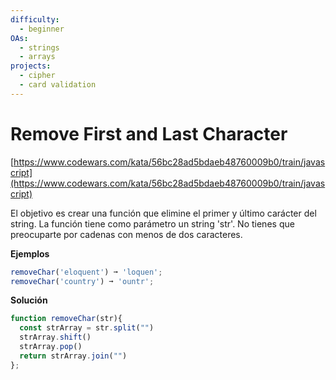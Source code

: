 ```yaml
---
difficulty:
  - beginner
OAs:
  - strings
  - arrays
projects:
  - cipher
  - card validation
---
```


# Remove First and Last Character

[https://www.codewars.com/kata/56bc28ad5bdaeb48760009b0/train/javascript](https://www.codewars.com/kata/56bc28ad5bdaeb48760009b0/train/javascript)

El objetivo es crear una función que elimine el primer y último carácter del string.
La función tiene como parámetro un string 'str'. No tienes que preocuparte por
cadenas con menos de dos caracteres.

__Ejemplos__

```js
removeChar('eloquent') ➞ 'loquen';
removeChar('country') ➞ 'ountr';
```
__Solución__
```js
function removeChar(str){
  const strArray = str.split("")
  strArray.shift()
  strArray.pop()
  return strArray.join("")
};
```
